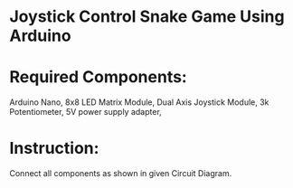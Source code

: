 # Joystick Control Snake Game Using Arduino

# Required Components:
  Arduino Nano, 
  8x8 LED Matrix Module, 
  Dual Axis Joystick Module, 
  3k Potentiometer, 
  5V power supply adapter, 

# Instruction:
  Connect all components as shown in given Circuit Diagram.
